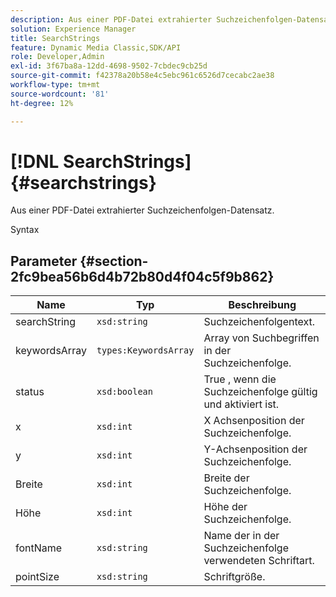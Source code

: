 ```yaml
---
description: Aus einer PDF-Datei extrahierter Suchzeichenfolgen-Datensatz.
solution: Experience Manager
title: SearchStrings
feature: Dynamic Media Classic,SDK/API
role: Developer,Admin
exl-id: 3f67ba8a-12dd-4698-9502-7cbdec9cb25d
source-git-commit: f42378a20b58e4c5ebc961c6526d7cecabc2ae38
workflow-type: tm+mt
source-wordcount: '81'
ht-degree: 12%

---
```


# [!DNL SearchStrings]{#searchstrings}

Aus einer PDF-Datei extrahierter Suchzeichenfolgen-Datensatz.

Syntax

## Parameter {#section-2fc9bea56b6d4b72b80d4f04c5f9b862}

| Name | Typ | Beschreibung |
|---|---|---|
| searchString | `xsd:string` | Suchzeichenfolgentext. |
| keywordsArray | `types:KeywordsArray` | Array von Suchbegriffen in der Suchzeichenfolge. |
| status | `xsd:boolean` | True , wenn die Suchzeichenfolge gültig und aktiviert ist. |
| x | `xsd:int` | X Achsenposition der Suchzeichenfolge. |
| y | `xsd:int` | Y-Achsenposition der Suchzeichenfolge. |
| Breite | `xsd:int` | Breite der Suchzeichenfolge. |
| Höhe | `xsd:int` | Höhe der Suchzeichenfolge. |
| fontName | `xsd:string` | Name der in der Suchzeichenfolge verwendeten Schriftart. |
| pointSize | `xsd:string` | Schriftgröße. |
